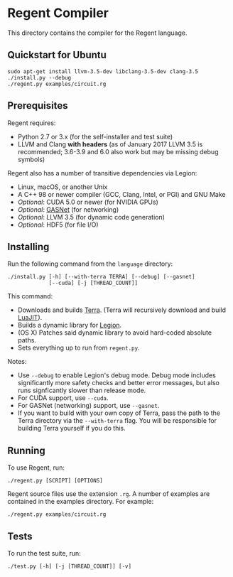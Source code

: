# Regent Compiler

This directory contains the compiler for the Regent language.

## Quickstart for Ubuntu

```
sudo apt-get install llvm-3.5-dev libclang-3.5-dev clang-3.5
./install.py --debug
./regent.py examples/circuit.rg
```

## Prerequisites

Regent requires:

  * Python 2.7 or 3.x (for the self-installer and test suite)
  * LLVM and Clang **with headers** (as of January 2017 LLVM 3.5 is
    recommended; 3.6-3.9 and 6.0 also work but may be missing debug symbols)

Regent also has a number of transitive dependencies via Legion:

  * Linux, macOS, or another Unix
  * A C++ 98 or newer compiler (GCC, Clang, Intel, or PGI) and GNU Make
  * *Optional*: CUDA 5.0 or newer (for NVIDIA GPUs)
  * *Optional*: [GASNet](https://gasnet.lbl.gov/) (for networking)
  * *Optional*: LLVM 3.5 (for dynamic code generation)
  * *Optional*: HDF5 (for file I/O)

## Installing

Run the following command from the `language` directory:

```
./install.py [-h] [--with-terra TERRA] [--debug] [--gasnet]
             [--cuda] [-j [THREAD_COUNT]]
```

This command:

  * Downloads and builds [Terra](http://terralang.org/). (Terra will
    recursively download and build [LuaJIT](http://luajit.org/)).
  * Builds a dynamic library for [Legion](http://legion.stanford.edu/).
  * (OS X) Patches said dynamic library to avoid hard-coded absolute paths.
  * Sets everything up to run from `regent.py`.

Notes:

  * Use `--debug` to enable Legion's debug mode. Debug mode includes
    significantly more safety checks and better error messages, but
    also runs signficantly slower than release mode.
  * For CUDA support, use `--cuda`.
  * For GASNet (networking) support, use `--gasnet`.
  * If you want to build with your own copy of Terra, pass the path to
    the Terra directory via the `--with-terra` flag. You will be
    responsible for building Terra yourself if you do this.

## Running

To use Regent, run:

```
./regent.py [SCRIPT] [OPTIONS]
```

Regent source files use the extension `.rg`. A number of examples are
contained in the examples directory. For example:

```
./regent.py examples/circuit.rg
```

## Tests

To run the test suite, run:

    ./test.py [-h] [-j [THREAD_COUNT]] [-v]
